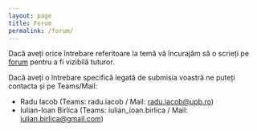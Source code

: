 ```yaml
---
layout: page
title: Forum
permalink: /forum/
---
```


Dacă aveți orice întrebare referitoare la temă vă încurajăm să o scrieți pe 
<a href="https://curs.upb.ro/2022/mod/forum/view.php?id=71538">forum</a> pentru a fi vizibilă tuturor.

Dacă aveți o întrebare specifică legată de submisia voastră ne puteți contacta și pe Teams/Mail:

- Radu Iacob (Teams: radu.iacob / Mail: radu.iacob@upb.ro)
- Iulian-Ioan Birlica (Teams: iulian_ioan.birlica / Mail: iulian.birlica@gmail.com)


